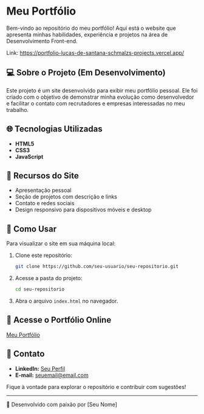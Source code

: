 # Meu Portfólio

Bem-vindo ao repositório do meu portfólio! Aqui está o website que apresenta minhas habilidades, experiência e projetos na área de Desenvolvimento Front-end.

Link: https://portfolio-lucas-de-santana-schmalzs-projects.vercel.app/

## 💻 Sobre o Projeto (Em Desenvolvimento)
Este projeto é um site desenvolvido para exibir meu portfólio pessoal. Ele foi criado com o objetivo de demonstrar minha evolução como desenvolvedor e facilitar o contato com recrutadores e empresas interessadas no meu trabalho.

## 🌐 Tecnologias Utilizadas
- **HTML5**
- **CSS3**
- **JavaScript**

## 🌟 Recursos do Site
- Apresentação pessoal
- Seção de projetos com descrição e links
- Contato e redes sociais
- Design responsivo para dispositivos móveis e desktop

## 📝 Como Usar
Para visualizar o site em sua máquina local:
1. Clone este repositório:
   ```bash
   git clone https://github.com/seu-usuario/seu-repositorio.git
   ```
2. Acesse a pasta do projeto:
   ```bash
   cd seu-repositorio
   ```
3. Abra o arquivo `index.html` no navegador.

## 🔗 Acesse o Portfólio Online
[Meu Portfólio](https://seu-site.com)

## 👤 Contato
- **LinkedIn:** [Seu Perfil](https://www.linkedin.com/in/seu-perfil/)
- **E-mail:** seuemail@email.com

Fique à vontade para explorar o repositório e contribuir com sugestões!

---

🎨 Desenvolvido com paixão por [Seu Nome]


